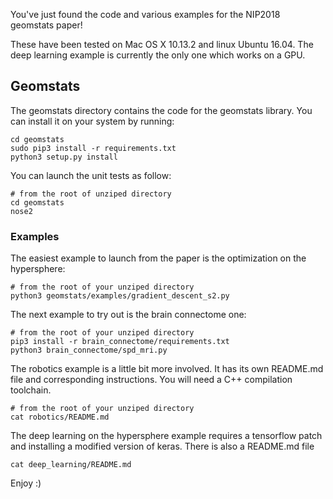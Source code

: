 You've just found the code and various examples for the NIP2018 geomstats paper!

These have been tested on Mac OS X 10.13.2 and linux Ubuntu 16.04. The
deep learning example is currently the only one which works on a GPU.

## Geomstats

The geomstats directory contains the code for the geomstats library. You can install it on your system by running:

```
cd geomstats
sudo pip3 install -r requirements.txt
python3 setup.py install
```

You can launch the unit tests as follow:
```
# from the root of unziped directory
cd geomstats
nose2
```

### Examples

The easiest example to launch from the paper is the optimization on the hypersphere:

```
# from the root of your unziped directory
python3 geomstats/examples/gradient_descent_s2.py
```

The next example to try out is the brain connectome one:

```
# from the root of your unziped directory
pip3 install -r brain_connectome/requirements.txt
python3 brain_connectome/spd_mri.py
```

The robotics example is a little bit more involved. It has its own README.md file and corresponding instructions. You will
need a C++ compilation toolchain.

```
# from the root of your unziped directory
cat robotics/README.md
```

The deep learning on the hypersphere example requires a tensorflow patch and installing a modified version of keras. There is also a README.md file
```
cat deep_learning/README.md
```

Enjoy :)
